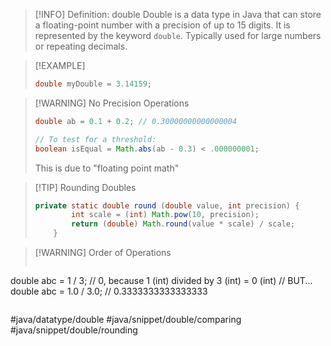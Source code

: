 
> [!INFO] Definition: double
> Double is a data type in Java that can store a floating-point number with a precision of up to 15 digits. It is represented by the keyword `double`. Typically used for large numbers or repeating decimals.

> [!EXAMPLE]
> ```java
> double myDouble = 3.14159;
> ```

> [!WARNING] No Precision Operations
> ```java
> double ab = 0.1 + 0.2; // 0.30000000000000004
> 
> // To test for a threshold:
> boolean isEqual = Math.abs(ab - 0.3) < .000000001;
> ```
> This is due to "floating point math"

> [!TIP] Rounding Doubles
> ```java
> private static double round (double value, int precision) {
>         int scale = (int) Math.pow(10, precision);
>         return (double) Math.round(value * scale) / scale;
>     }
> ```

> [!WARNING] Order of Operations
> ```java
double abc = 1 / 3; // 0, because 1 (int) divided by 3 (int) = 0 (int)
// BUT...
double abc = 1.0 / 3.0; // 0.3333333333333333
> ```

#java/datatype/double #java/snippet/double/comparing #java/snippet/double/rounding